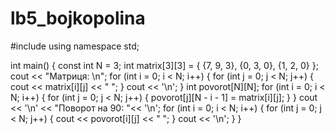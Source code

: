 # lb5_bojkopolina
#include <iostream>
using namespace std;

int main() {
    const int N = 3;
    int matrix[3][3] = {
        {7, 9, 3},
        {0, 3, 0},
        {1, 2, 0}
    };
    cout << "Матриця: \n";
    for (int i = 0; i < N; i++) {
        for (int j = 0; j < N; j++) {
            cout << matrix[i][j] << " ";
        }
        cout << '\n';
    }
    int povorot[N][N];
    for (int i = 0; i < N; i++) {
        for (int j = 0; j < N; j++) {
            povorot[j][N - i - 1] = matrix[i][j];
        }
    }
    cout << '\n' << "Поворот на 90: "<< '\n';
    for (int i = 0; i < N; i++) {
        for (int j = 0; j < N; j++) {
            cout << povorot[i][j] << " ";
        }
        cout << '\n';
    }
}
